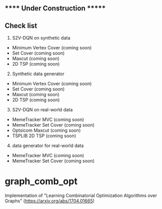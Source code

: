 ## **** Under Construction *****
## Check list
1. S2V-DQN on synthetic data
* Minimum Vertex Cover (coming soon)
* Set Cover (coming soon)
* Maxcut (coming soon)
* 2D TSP (coming soon)

2. Synthetic data generator
* Minimum Vertex Cover (coming soon)
* Set Cover (coming soon)
* Maxcut (coming soon)
* 2D TSP (coming soon)

3. S2V-DQN on real-world data
* MemeTracker MVC (coming soon)
* MemeTracker Set Cover (coming soon)
* Optsicom Maxcut (coming soon)
* TSPLIB 2D TSP (coming soon)

4. data generator for real-world data
* MemeTracker MVC (coming soon)
* MemeTracker Set Cover (coming soon)

# graph_comb_opt 
Implementation of "Learning Combinatorial Optimization Algorithms over Graphs" (https://arxiv.org/abs/1704.01665)
